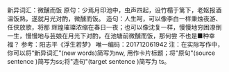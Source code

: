 新异词汇：微醺而饭
原句：少焉月印池中，虫声四起，设竹榻于篱下，老妪报酒
温饭熟，遂就月光对酌，微醺而饭。
造句：人生呵，可以像李白一样秉烛夜游、任侠放歌，将那
辉煌璀璨浓缩在春日一夜；也可以像沈复一样，慢慢地穷困潦倒一生，慢慢地与芸娘在月光下对酌，在池塘前微醺而饭，那何尝
不也是■种幸福？
参考：阳志平《浮生若梦》
唯一编码：201712061942
注：在实际写作中，你可以将“新异词汇"(new words)简写为nw,
用作卡片标题；将"原句"(source sentence )简写为ss;将"造句"(target
sentence )简写为 ts。
